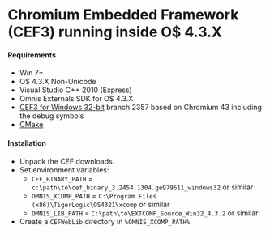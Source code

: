 Chromium Embedded Framework (CEF3) running inside O$ 4.3.X
=======================

#### Requirements

+ Win 7+
+ O$ 4.3.X Non-Unicode
+ Visual Studio C++ 2010 (Express)
+ Omnis Externals SDK for O$ 4.3.X
+ [CEF3 for Windows 32-bit](https://cefbuilds.com) branch 2357 based on Chromium 43 including the debug symbols
+ [CMake](http://www.cmake.org/)

#### Installation

+ Unpack the CEF downloads.
+ Set environment variables:
  * `CEF_BINARY_PATH` =  `c:\path\to\cef_binary_3.2454.1304.ge979611_windows32` or similar
  * `OMNIS_XCOMP_PATH` = `C:\Program Files (x86)\TigerLogic\OS4321\xcomp` or similar
  * `OMNIS_LIB_PATH` = `C:\path\to\EXTCOMP_Source_Win32_4.3.2` or similar
+ Create a `CEFWebLib` directory in `%OMNIS_XCOMP_PATH%`